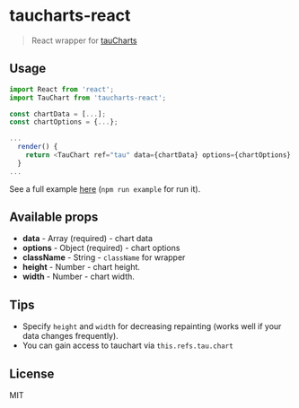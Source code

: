 # taucharts-react

> React wrapper for [tauCharts](https://github.com/TargetProcess/tauCharts)

## Usage

```js
import React from 'react';
import TauChart from 'taucharts-react';

const chartData = [...];
const chartOptions = {...};

...
  render() {
  	return <TauChart ref="tau" data={chartData} options={chartOptions} />
  }
...

```
See a full example [here](example/index.js) (`npm run example` for run it).

## Available props

* **data** - Array (required) - chart data
* **options** - Object (required) - chart options
* **className** - String - `className` for wrapper
* **height** - Number - chart height.
* **width** - Number - chart width.

## Tips

* Specify `height` and `width` for decreasing repainting (works well if your data changes frequently).
* You can gain access to tauchart via `this.refs.tau.chart`

## License

MIT
